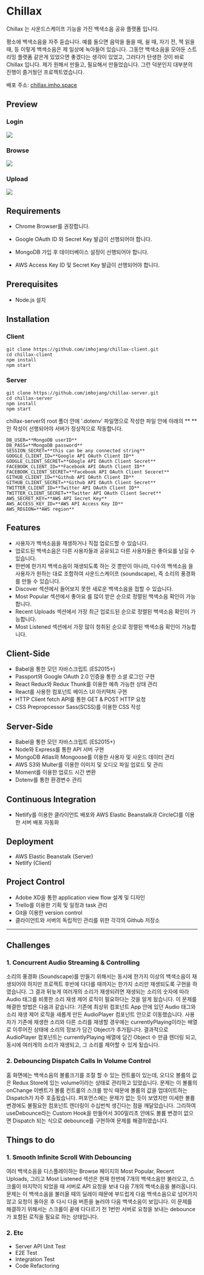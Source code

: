 # Chillax

Chillax 는 사운드스케이프 기능을 가진 백색소음 공유 플랫폼 입니다.

평소에 백색소음을 자주 듣습니다. 예를 들으면 음악을 들을 때, 쉴 때, 자기 전, 책 읽을 때, 등 이렇게 백색소음은 제 일상에 녹아들어 있습니다. 그동안 백색소음을 모아둔 스트리밍 플랫폼 같은게 있었으면 좋겠다는 생각이 있었고, 그러다가 탄생한 것이 바로 Chillax 입니다. 제가 원해서 만들고, 필요해서 만들었습니다. 그런 덕분인지 대부분의 진행이 즐거웠던 프로젝트였습니다.

배포 주소: [chillax.imho.space](chillax.imho.space)

## Preview

### Login

![](README.assets/chillax-login.gif)

### Browse

![](README.assets/chillax-browse.gif)

### Upload

![](README.assets/chillax-upload.gif)

## Requirements

- Chrome Browser를 권장합니다.

- Google OAuth ID 와 Secret Key 발급이 선행되어야 합니다.

- MongoDB 가입 후 데이터베이스 설정이 선행되어야 합니다.

- AWS Access Key ID 및 Secret Key 발급이 선행되어야 합니다.

  

## Prerequisites

- Node.js 설치

## Installation

### Client

```
git clone https://github.com/imhojang/chillax-client.git
cd chillax-client
npm install
npm start
```

### Server

```
git clone https://github.com/imhojang/chillax-server.git
cd chillax-server
npm install
npm start
```

chillax-server의 root 폴더 안에 '.dotenv' 파일명으로 작성한 파일 안에 아래의 ** **안 작성이 선행되어야 서버가 정상적으로 작동합니다.

```
DB_USER=**MongoDB userID**
DB_PASS=**MongoDB password**
SESSION_SECRET=**this can be any connected string**
GOOGLE_CLIENT_ID=**Google API OAuth Client ID**
GOOGLE_CLIENT_SECRET=**GOogle API OAuth Client Secret**
FACEBOOK_CLIENT_ID=**Facebook API OAuth Client ID**
FACEBOOK_CLIENT_SECRET=**Facebook API OAuth Client Seceret**
GITHUB_CLIENT_ID=**Github API OAuth Client ID**
GITHUB_CLIENT_SECRET=**Github API OAuth Client Secret**
TWITTER_CLIENT_ID=**Twitter API OAuth Client ID**
TWITTER_CLIENT_SECRET=**Twitter API OAuth Client Secret**
AWS_SECRET_KEY=**AWS API Secret Key**
AWS_ACCESS_KEY_ID=**AWS API Access Key ID**
AWS_REGION=**AWS region**
```

## Features

- 사용자가 백색소음을 재생하거나 직접 업로드할 수 있습니다.
- 업로드된 백색소음은 다른 사용자들과 공유되고 다른 사용자들은 좋아요를 남길 수 있습니다.
- 한번에 한가지 백색소음이 재생되도록 하는 것 뿐만이 아니라, 다수의 백색소음 을 사용자가 원하는 대로 조합하여 사운드스케이프 (soundscape), 즉 소리의 풍경화를 만들 수 있습니다.
- Discover 섹션에서 들어보지 못한 새로운 백색소음을 접할 수 있습니다.
- Most Popular 섹션에서 좋아요 를 많이 받은 순으로 정렬된 백색소음 확인이 가능합니다.
- Recent Uploads 섹션에서 가장 최근 업로드된 순으로 정렬된 백색소음 확인이 가능합니다.
- Most Listened 섹션에서 가장 많이 청취된 순으로 정렬된 백색소음 확인이 가능합니다.



## Client-Side

- Babel을 통한 모던 자바스크립트 (ES2015+)
- Passport와 Google OAuth 2.0 인증을 통한 소셜 로그인 구현
- React Redux와 Redux Thunk를 이용한 예측 가능한 상태 관리
- React를 사용한 컴포넌트 베이스 UI 아키텍처 구현
- HTTP Client fetch API를 통한 GET & POST HTTP 요청
- CSS Prepropcessor Sass(SCSS)를 이용한 CSS 작성



## Server-Side

- Babel을 통한 모던 자바스크립트 (ES2015+)
- Node와 Express를 통한 API 서버 구현
- MongoDB Atlas와 Mongoose를 이용한 사용자 및 사운드 데이터 관리
- AWS S3와 Multer를 이용한 이미지 및 오디오 파일 업로드 및 관리
- Moment를 이용한 업로드 시간 변환 
- Dotenv를 통한 환경변수 관리



## Continuous Integration

- Netlify를 이용한 클라이언트 배포와 AWS Elastic Beanstalk과 CircleCI를 이용한 서버 배포 자동화



## Deployment

- AWS Elastic Beanstalk (Server)
- Netlify (Client)



## Project Control

- Adobe XD을 통한 application view flow 설계 및 디자인
- Trello를 이용한 기획 및 일정과 task 관리
- Git을 이용한 version control
- 클라이언트와 서버의 독립적인 관리를 위한 각각의 Github 저장소

---



## Challenges

### 1. Concurrent Audio Streaming & Controlling

소리의 풍경화 (Soundscape)를 만들기 위해서는 동시에 한가지 이상의 백색소음이 재생되어야 하지만 프로젝트 후반에 다다를 때까지는 한가지 소리만 재생되도록 구현을 하였습니다. 그 결과 뒤늦게 여러개의 소리가 재생되려면 재생되는 소리의 숫자에 따라 Audio 태그를 비롯한 소리 재생 제어 로직이 필요하다는 것을 알게 됬습니다. 이 문제를 해결한 방법은 다음과 같습니다: 기존에 최상위 컴포넌트 App 안에 있던 Audio 태그와 소리 재생 제어 로직을 새롭게 만든 AudioPlayer 컴포넌트 안으로 이동했습니다. 사용자가 기존에 재생한 소리와 다른 소리를 재생할 경우에는 currentlyPlaying이라는 배열로 이루어진 상태에 소리의 정보가 담긴 Object가 추가됩니다. 결과적으로 AudioPlayer 컴포넌트는 currentlyPlaying 배열에 담긴 Object 수 만큼 렌더링 되고, 동시에 여러개의 소리가 재생되고, 그 소리를 제어할 수 있게 됬습니다.

### 2.  Debouncing Dispatch Calls In Volume Control

홈 화면에는 백색소음의 볼륨크기를 조절 할 수 있는 컨트롤이 있는데, 오디오 볼륨의 값은 Redux Store에 있는 volume이라는 상태로 관리하고 있었습니다. 문제는 이 볼륨의 onChange 이벤트가 볼륨 컨트롤의 스크롤 방식 때문에 볼륨의 값을 업데이트하는 Dispatch가 자주 호출됬습니다. 퍼포먼스에는 문제가 없는 듯이 보였지만 미세한 볼륨 변경에도 불필요한 컴포넌트 렌더링이 수십번씩 생긴다는 점을 깨달았습니다. 그리하여 useDebounce라는 Custom Hook을 만들어서 300밀리초 안에도 볼륨 변경이 없으면 Dispatch 되는 식으로 debounce를 구현하여 문제를 해결하였습니다.

## Things to do

### 1. Smooth Infinite Scroll With Debouncing

여러 백색소음을 디스플레이하는 Browse 페이지의  Most Popular, Recent Uploads, 그리고 Most Listened 섹션은 현재 한번에 7개의 백색소음만 불러오고, 스크롤이 마지막이 되었을 때 서버로 API 요청을 보내 다음 7개의 백색소음을 불러옵니다. 문제는 이 백색소음을 불러올 때의 딜레이 때문에 부드럽게 다음 백색소음으로 넘어가지 않고 요청이 돌아온 후 다시 다음 버튼을 눌러야 다음 백색소음이 보입니다. 이 문제를 해결하기 위해서는 스크롤이 끝에 다다르기 전 1번만 서버로 요청을 보내는 debounce가 포함된 로직을 필요로 하는 상태입니다.



### 2. Etc

- Server API Unit Test
- E2E Test
- Integration Test
- Code Refactoring
